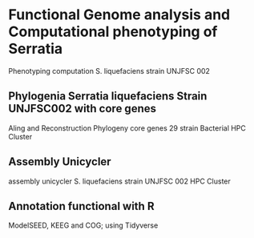 # Functional Genome analysis and Computational phenotyping of Serratia
Phenotyping computation S. liquefaciens strain UNJFSC 002

## Phylogenia Serratia liquefaciens Strain UNJFSC002 with core genes
Aling and Reconstruction Phylogeny core genes 29 strain Bacterial HPC Cluster

## Assembly Unicycler
assembly unicycler S. liquefaciens strain UNJFSC 002 HPC Cluster

## Annotation functional with R
ModelSEED, KEEG and COG; using Tidyverse
